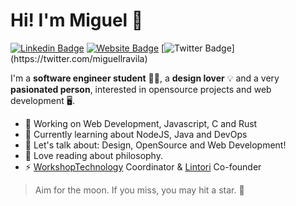 # Hi! I'm Miguel 👋

[![Linkedin Badge](https://img.shields.io/badge/-miguellravila-blue?style=flat-square&logo=Linkedin&logoColor=white&color=1a5e63&link=https://www.linkedin.com/in/MiguelRAvila/)](https://www.linkedin.com/in/miguellravila/) [![Website Badge](https://img.shields.io/badge/-miguelravila.me-1ca0f1?style=flat-square&color=028090&logo=discover&logoColor=white&link=http://miguelravila.me/)](http://miguelravila.me/)  [![Twitter Badge](https://img.shields.io/badge/-@miguellravila-1ca0f1?style=flat-square&color=00bfb2&logo=twitter&logoColor=white&link=https://twitter.com/_miguelrravila_)](https://twitter.com/miguellravila) 

I'm a **software engineer student** 👨‍💻, a **design lover** 💡 and a very **pasionated person**, interested in opensource projects and web development 
🖥️. 

- 🚀 Working on Web Development, Javascript, C and Rust
- 🌱 Currently learning about NodeJS, Java and DevOps
- 💭 Let's talk about: Design, OpenSource and Web Development!
- 📖 Love reading about philosophy.
- ⚡ [WorkshopTechnology](https://github.com/WorkshopTechnology) Coordinator & [Lintori](https://github.com/Lintori) Co-founder

> Aim for the moon. If you miss, you may hit a star. 🌟
